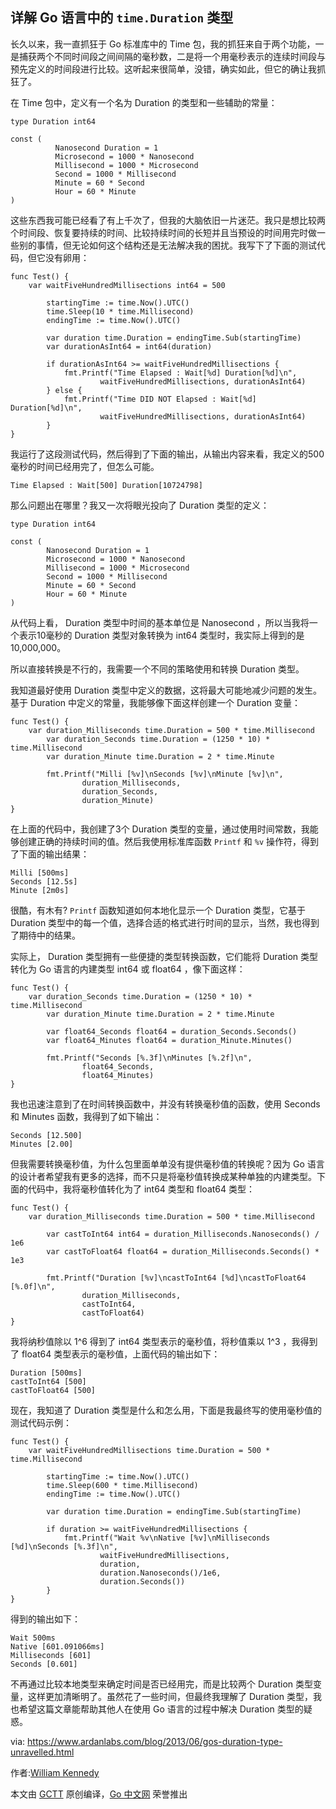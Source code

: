 ## 详解 Go 语言中的 `time.Duration` 类型

长久以来，我一直抓狂于 Go 标准库中的 Time 包，我的抓狂来自于两个功能，一是捕获两个不同时间段之间间隔的毫秒数，二是将一个用毫秒表示的连续时间段与预先定义的时间段进行比较。这听起来很简单，没错，确实如此，但它的确让我抓狂了。

在 Time 包中，定义有一个名为 Duration 的类型和一些辅助的常量：

```
type Duration int64

const (
		  Nanosecond Duration = 1
		  Microsecond = 1000 * Nanosecond
		  Millisecond = 1000 * Microsecond
		  Second = 1000 * Millisecond
		  Minute = 60 * Second
		  Hour = 60 * Minute
) 
```

这些东西我可能已经看了有上千次了，但我的大脑依旧一片迷茫。我只是想比较两个时间段、恢复要持续的时间、比较持续时间的长短并且当预设的时间用完时做一些别的事情，但无论如何这个结构还是无法解决我的困扰。我写下了下面的测试代码，但它没有卵用：

```
func Test() {
	var waitFiveHundredMillisections int64 = 500

		startingTime := time.Now().UTC()
		time.Sleep(10 * time.Millisecond)
		endingTime := time.Now().UTC()

		var duration time.Duration = endingTime.Sub(startingTime)
		var durationAsInt64 = int64(duration)

		if durationAsInt64 >= waitFiveHundredMillisections {
			fmt.Printf("Time Elapsed : Wait[%d] Duration[%d]\n",
					waitFiveHundredMillisections, durationAsInt64)
		} else {
			fmt.Printf("Time DID NOT Elapsed : Wait[%d] Duration[%d]\n",
					waitFiveHundredMillisections, durationAsInt64)
		}
} 
```

我运行了这段测试代码，然后得到了下面的输出，从输出内容来看，我定义的500毫秒的时间已经用完了，但怎么可能。

```
Time Elapsed : Wait[500] Duration[10724798] 
```

那么问题出在哪里？我又一次将眼光投向了 Duration 类型的定义：

```
type Duration int64

const (
		Nanosecond Duration = 1
		Microsecond = 1000 * Nanosecond
		Millisecond = 1000 * Microsecond
		Second = 1000 * Millisecond
		Minute = 60 * Second
		Hour = 60 * Minute
) 
```

从代码上看， Duration 类型中时间的基本单位是 Nanosecond ，所以当我将一个表示10毫秒的 Duration 类型对象转换为 int64 类型时，我实际上得到的是10,000,000。

所以直接转换是不行的，我需要一个不同的策略使用和转换 Duration 类型。

我知道最好使用 Duration 类型中定义的数据，这将最大可能地减少问题的发生。基于 Duration 中定义的常量，我能够像下面这样创建一个 Duration 变量：

```
func Test() {
	var duration_Milliseconds time.Duration = 500 * time.Millisecond
		var duration_Seconds time.Duration = (1250 * 10) * time.Millisecond
		var duration_Minute time.Duration = 2 * time.Minute

		fmt.Printf("Milli [%v]\nSeconds [%v]\nMinute [%v]\n",
				duration_Milliseconds,
				duration_Seconds,
				duration_Minute)
}
```

在上面的代码中，我创建了3个 Duration 类型的变量，通过使用时间常数，我能够创建正确的持续时间的值。然后我使用标准库函数 `Printf` 和 `%v` 操作符，得到了下面的输出结果：

```
Milli [500ms]
Seconds [12.5s]
Minute [2m0s] 
```

很酷，有木有? `Printf` 函数知道如何本地化显示一个 Duration 类型，它基于 Duration 类型中的每一个值，选择合适的格式进行时间的显示，当然，我也得到了期待中的结果。

实际上， Duration 类型拥有一些便捷的类型转换函数，它们能将 Duration 类型转化为 Go 语言的内建类型 int64 或 float64 ，像下面这样：

```
func Test() {
	var duration_Seconds time.Duration = (1250 * 10) * time.Millisecond
		var duration_Minute time.Duration = 2 * time.Minute

		var float64_Seconds float64 = duration_Seconds.Seconds()
		var float64_Minutes float64 = duration_Minute.Minutes()

		fmt.Printf("Seconds [%.3f]\nMinutes [%.2f]\n",
				float64_Seconds,
				float64_Minutes)
}
```

我也迅速注意到了在时间转换函数中，并没有转换毫秒值的函数，使用 Seconds 和 Minutes 函数，我得到了如下输出：

```
Seconds [12.500]
Minutes [2.00] 
```

但我需要转换毫秒值，为什么包里面单单没有提供毫秒值的转换呢？因为 Go 语言的设计者希望我有更多的选择，而不只是将毫秒值转换成某种单独的内建类型。下面的代码中，我将毫秒值转化为了 int64 类型和 float64 类型：

```
func Test() {
	var duration_Milliseconds time.Duration = 500 * time.Millisecond

		var castToInt64 int64 = duration_Milliseconds.Nanoseconds() / 1e6
		var castToFloat64 float64 = duration_Milliseconds.Seconds() * 1e3

		fmt.Printf("Duration [%v]\ncastToInt64 [%d]\ncastToFloat64 [%.0f]\n",
				duration_Milliseconds,
				castToInt64,
				castToFloat64)
}
```

我将纳秒值除以 1^6 得到了 int64 类型表示的毫秒值，将秒值乘以 1^3 ，我得到了 float64 类型表示的毫秒值，上面代码的输出如下：

```
Duration [500ms]
castToInt64 [500]
castToFloat64 [500] 
```

现在，我知道了 Duration 类型是什么和怎么用，下面是我最终写的使用毫秒值的测试代码示例：

```
func Test() {
	var waitFiveHundredMillisections time.Duration = 500 * time.Millisecond

		startingTime := time.Now().UTC()
		time.Sleep(600 * time.Millisecond)
		endingTime := time.Now().UTC()

		var duration time.Duration = endingTime.Sub(startingTime)

		if duration >= waitFiveHundredMillisections {
			fmt.Printf("Wait %v\nNative [%v]\nMilliseconds [%d]\nSeconds [%.3f]\n",
					waitFiveHundredMillisections,
					duration,
					duration.Nanoseconds()/1e6,
					duration.Seconds())
		}
}
```

得到的输出如下：

```
Wait 500ms
Native [601.091066ms]
Milliseconds [601]
Seconds [0.601] 
```

不再通过比较本地类型来确定时间是否已经用完，而是比较两个 Duration 类型变量，这样更加清晰明了。虽然花了一些时间，但最终我理解了 Duration 类型，我也希望这篇文章能帮助其他人在使用 Go 语言的过程中解决 Duration 类型的疑惑。



via: https://www.ardanlabs.com/blog/2013/06/gos-duration-type-unravelled.html

作者:[William Kennedy](https://github.com/ardanlabs/gotraining)

本文由 [GCTT](https://github.com/studygolang/GCTT) 原创编译，[Go 中文网](https://studygolang.com/) 荣誉推出
